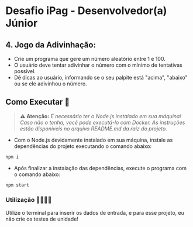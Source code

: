 # Desafio iPag - Desenvolvedor(a) Júnior

## 4. Jogo da Adivinhação:

* Crie um programa que gere um número aleatório entre 1 e 100.
* O usuário deve tentar adivinhar o número com o mínimo de tentativas possível.
* Dê dicas ao usuário, informando se o seu palpite está "acima", "abaixo" ou se ele adivinhou o número.

## Como Executar 🐧

> **⚠️ Atenção:** _É necessário ter o Node.js instalado em sua máquina! Caso não o tenha, você pode executá-lo com Docker. As instruções estão disponíveis no arquivo README.md da raiz do projeto._

- Com o Node.js devidamente instalado em sua máquina, instale as dependências do projeto executando o comando abaixo:

```bash
npm i
```

- Após finalizar a instalação das dependências, execute o programa com o comando abaixo:

```bash
npm start
```

### Utilização 🧑‍💻👩‍💻

Utilize o terminal para inserir os dados de entrada, e para esse projeto, eu não crie os testes de unidade!
